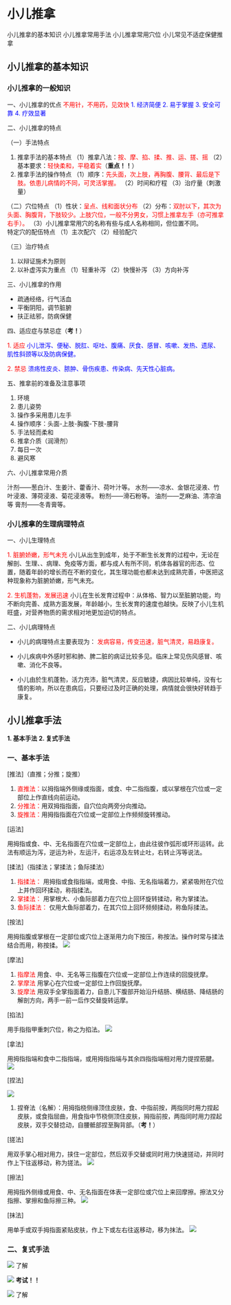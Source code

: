 # 小儿推拿

小儿推拿的基本知识
小儿推拿常用手法
小儿推拿常用穴位
小儿常见不适症保健推拿

## 小儿推拿的基本知识

### 小儿推拿的一般知识

一、小儿推拿的优点
<font color=red>不用针，不用药，见效快</font>
<font color=blue>1. 经济简便
2. 易于掌握
3. 安全可靠
4. 疗效显著</font>

二、小儿推拿的特点

（一）手法特点
1. 推拿手法的基本特点
（1）推拿八法：<font color=red>按、摩、掐、揉、推、运、搓、摇</font>
（2）基本要求：<font color=red>轻快柔和，平稳着实</font>（**重点！！**）
2. 推拿手法的操作特点
（1）顺序：<font color=red>先头面，次上肢，再胸腹、腰背、最后是下肢。依患儿病情的不同，可灵活掌握。</font>
（2）时间和疗程
（3）治疗量（刺激量）

（二）穴位特点
（1）性状：<font color=red>呈点、线和面状分布</font>
（2）分布：<font color=red>双肘以下，其次为头面、胸腹背，下肢较少。上肢穴位，一般不分男女，习惯上推拿左手（亦可推拿右手）。</font>
（3）小儿推拿常用穴的名称有些与成人名称相同，但位置不同。  
特定穴的配伍特点
（1）主次配穴
（2）经验配穴

（三）治疗特点
1. 以辩证施术为原则
2. 以补虚泻实为重点
（1）轻重补泻
（2）快慢补泻
（3）方向补泻

三、小儿推拿的作用

- 疏通经络，行气活血
- 平衡阴阳，调节脏腑
- 扶正祛邪，防病保健

四、适应症与禁忌症（**考！**）

<font color=red>1. 适应</font>
<font color=blue>小儿泄泻、便秘、脱肛、呕吐、腹痛、厌食、感冒、咳嗽、发热、遗尿、肌性斜颈等以及防病保健。</font>

<font color=red>2. 禁忌</font>
<font color=blue>溃疡性皮炎、脓肿、骨伤疾患、传染病、先天性心脏病。</font>

五、推拿前的准备及注意事项

1. 环境
2. 患儿姿势
3. 操作多采用患儿左手
4. 操作顺序：头面-上肢-胸腹-下肢-腰背
5. 手法轻而柔和
6. 推拿介质（润滑剂）
7. 每日一次
8. 避风寒

六、小儿推拿常用介质

汁剂——葱白汁、生姜汁、藿香汁、荷叶汁等。
水剂——凉水、金银花浸液、竹叶浸液、薄荷浸液、菊花浸液等。
粉剂——滑石粉等。
油剂——芝麻油、清凉油等
膏剂——冬青膏等。

### 小儿推拿的生理病理特点

一、小儿生理特点

<font color=red>1. 脏腑娇嫩，形气未充</font>
小儿从出生到成年，处于不断生长发育的过程中，无论在解剖、生理、、病理、免疫等方面，都与成人有所不同，机体各器官的形态、位置，随着年龄的增长而在不断的变化，其生理功能也都未达到成熟完善，中医把这种现象称为脏腑娇嫩，形气未充。

<font color=red>2. 生机蓬勃，发展迅速</font>
小儿在生长发育过程中：从体格、智力以至脏腑功能，均不断向完善、成熟方面发展，年龄越小，生长发育的速度也越快。反映了小儿生机旺盛，对营养物质的需求相对地更加迫切的特点。

二、小儿病理特点

- 小儿的病理特点主要表现为：
<font color=red>发病容易，传变迅速，脏气清灵，易趋康复。</font>

- 小儿疾病中外感时邪和肺、脾二脏的病证比较多见。临床上常见伤风感冒、咳嗽、消化不良等。
- 小儿由於生机蓬勃，活力充沛，脏气清灵，反应敏捷，病因比较单纯，没有七情的影响，所以在患病后，只要经过及时正确的处理，病情就会很快好转趋于康复。

## 小儿推拿手法

**1. 基本手法**
**2. 复式手法**

### 一、基本手法

[推法]（直推；分推；旋推）

1. <font color=red>直推法：</font>以拇指端外侧缘或指面，或食、中二指指腹，或以掌根在穴位或一定部位上作直线向前运动。
2. <font color=red>分推法：</font>用双拇指指面，自穴位向两旁分向推动。
3. <font color=red>旋推法：</font>用拇指指面在穴位或一定部位上作频频旋转推动。

[运法]

用拇指或食、中、无名指面在穴位或一定部位上，由此往彼作弧形或环形运转。此法有顺运为泻，逆运为补，左运汗，右运凉及左转止吐，右转止泻等说法。

[揉法]（指揉法；掌揉法；鱼际揉法）

1. <font color=red>指揉法：</font>
用拇指或食指指端，或用食、中指、无名指端着力，紧紧吸附在穴位上并作回环揉动，称指揉法。
2. <font color=red>掌揉法：</font>
用掌根大、小鱼际部着力在穴位上回环旋转揉动，称为掌揉法。
3. <font color=red>鱼际揉法：</font>
仅用大鱼际部着力，在其穴位上回环频频揉动，称鱼际揉法。

[按法]

用拇指腹或掌根在一定部位或穴位上逐渐用力向下按压，称按法。操作时常与揉法结合而用，称按揉。
![](images/Snipaste_2023-12-01_13-30-43.png)

[摩法]

1. <font color=red>指摩法</font>
用食、中、无名等三指腹在穴位或一定部位上作连续的回旋抚摩。
2. <font color=red>掌摩法</font>
用掌心在穴位或一定部位上作回旋抚摩。
3. <font color=red>旋摩法</font>
用双手全掌指面着力，自患儿下腹部开始沿升结肠、横结肠、降结肠的解剖方向，两手一前一后作交替旋转运摩。

[掐法]

用手指指甲重刺穴位，称之为掐法。
![](images/掐法.png)

[拿法]

用拇指指端和食中二指指端，或用拇指指端与其余四指指端相对用力提捏筋腱。
![](images/Snipaste_2023-12-01_13-38-26.png)

[捏法]

![](images/Snipaste_2023-12-01_13-39-25.png)

1. 捏脊法（名解）：用拇指桡侧缘顶住皮肤，食、中指前按，两指同时用力捏起皮肤，或食指屈曲，用食指中节桡侧顶住皮肤，拇指前按，两指同时用力捏起皮肤，双手交替捻动，自腰骶部捏至胸背部。（**考！**）

[搓法]

用双手掌心相对用力，挟住一定部位，然后双手交替或同时用力快速搓动，并同时作上下往返移动，称为搓法。
![](images/Snipaste_2023-12-01_13-42-52.png)

[擦法]

用拇指外侧缘或用食、中、无名指面在体表一定部位或穴位上来回摩擦。擦法又分指擦、掌擦和鱼际擦三种。
![](images/Snipaste_2023-12-01_13-45-45.png)

[抹法]

用单手或双手拇指面紧贴皮肤，作上下或左右往返移动，移为抹法。
![](images/Snipaste_2023-12-01_13-47-36.png)

### 二、复式手法

![](images/黄蜂入洞.png)
了解

![](images/按弦走搓摩.png)
**考试！！**

![](images/水底捞明月.png)
了解